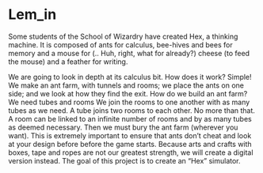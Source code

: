 # Lem_in

Some students of the School of Wizardry have created Hex, a thinking machine. It is
composed of ants for calculus, bee-hives and bees for memory and a mouse for (.. Huh,
right, what for already?) cheese (to feed the mouse) and a feather for writing.

We are going to look in depth at its calculus bit. How does it work? Simple! We
make an ant farm, with tunnels and rooms; we place the ants on one side; and we look
at how they find the exit.
How do we build an ant farm? We need tubes and rooms
We join the rooms to one another with as many tubes as we need. A tube joins two
rooms to each other. No more than that. A room can be linked to an infinite number
of rooms and by as many tubes as deemed necessary. Then we must bury the ant farm
(wherever you want). This is extremely important to ensure that ants don’t cheat and
look at your design before before the game starts.
Because arts and crafts with boxes, tape and ropes are not our greatest strength, we will
create a digital version instead.
The goal of this project is to create an “Hex” simulator.
